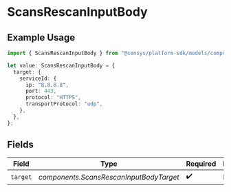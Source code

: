 # ScansRescanInputBody

## Example Usage

```typescript
import { ScansRescanInputBody } from "@censys/platform-sdk/models/components";

let value: ScansRescanInputBody = {
  target: {
    serviceId: {
      ip: "8.8.8.8",
      port: 443,
      protocol: "HTTPS",
      transportProtocol: "udp",
    },
  },
};
```

## Fields

| Field                                   | Type                                    | Required                                | Description                             |
| --------------------------------------- | --------------------------------------- | --------------------------------------- | --------------------------------------- |
| `target`                                | *components.ScansRescanInputBodyTarget* | :heavy_check_mark:                      | N/A                                     |